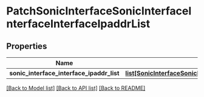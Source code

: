 # PatchSonicInterfaceSonicInterfaceInterfaceInterfaceIpaddrList

## Properties
Name | Type | Description | Notes
------------ | ------------- | ------------- | -------------
**sonic_interface_interface_ipaddr_list** | [**list[SonicInterfaceSonicInterfaceSonicinterfacesonicinterfaceINTERFACEINTERFACEIPADDRLIST]**](SonicInterfaceSonicInterfaceSonicinterfacesonicinterfaceINTERFACEINTERFACEIPADDRLIST.md) |  | [optional] 

[[Back to Model list]](../README.md#documentation-for-models) [[Back to API list]](../README.md#documentation-for-api-endpoints) [[Back to README]](../README.md)


